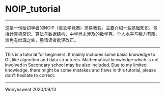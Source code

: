 # NOIP_tutorial

---

这是一份给初学者的NOIP（信息学竞赛）简易教程。主要介绍一些基础知识，包括计算机常识、算法与数据结构、中学尚未涉及的数学等。个人水平与精力有限，难免有纰漏之处，恳请读者批评改正。

---

This is a tutorial for beginners. It mainly includes some basic knowedge to OI, like algorithm and data structures. Mathematical knowledge which is not involved in Secondary school may be also included. Due to my limited knowledge, there might be some mistakes and flaws in this tutorial, please don't hesitate to correct. 

---

Wonyeaweat 
2020/09/10
